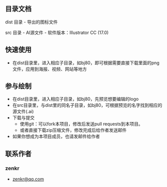 ## 目录文档

dist 目录 - 导出的图标文件

src  目录 - AI源文件 - 软件版本：Illustrator CC (17.0)

## 快速使用

* 在dist目录里，进入相应子目录，如bj80，即可根据需要直接下载里面的png文件，应用到海报、视频、网站等地方

## 参与绘制

* 在dist目录里，进入相应子目录，如bj80，先预览想要编辑的logo
* 在src目录里，与dist里的同名子目录，如bj80，可根据预览的名字找到相应的源文件(.ai)
* 下载与提交
    * 使用git：可以fork本项目，修改后发送pull requests到本项目。
    * 或者直接下载zip压缩文件，修改完成后给作者发送邮件
* 如果你想成为本项目成员，也请发邮件给作者

## 联系作者

### zenkr

* <zenkr@qq.com>